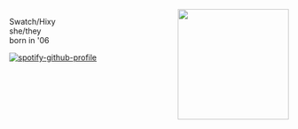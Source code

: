 <img align="right" width="200" height="200" src="https://static.wikia.nocookie.net/overwatch_gamepedia/images/2/25/Spray_Hazard_Maisie%27s_Treat.png/revision/latest?cb=20241217173741">

Swatch/Hixy<br/>
she/they<br/>
born in '06<br/>

[![spotify-github-profile](https://spotify-github-profile.kittinanx.com/api/view?uid=grinningtea7&cover_image=true&theme=natemoo-re&show_offline=true&background_color=121212&interchange=true&bar_color=969696&bar_color_cover=false)](https://spotify-github-profile.kittinanx.com/api/view?uid=grinningtea7&redirect=true)


